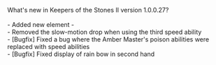 What's new in Keepers of the Stones II version 1.0.0.27?<br />
<br />- Added new element - 
<br />- Removed the slow-motion drop when using the third speed ability
<br />- [Bugfix] Fixed a bug where the Amber Master's poison abilities were replaced with speed abilities
<br />- [Bugfix] Fixed display of rain bow in second hand